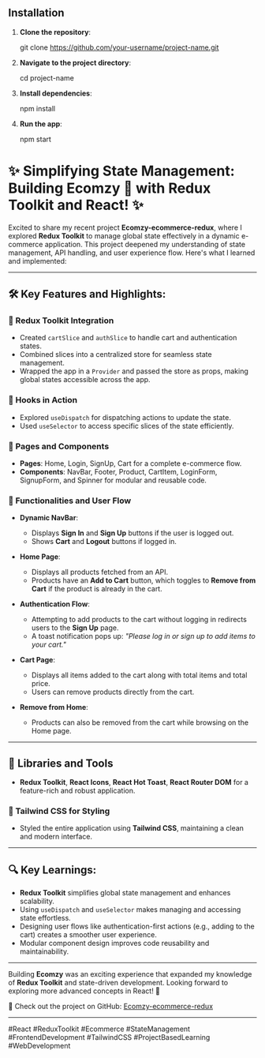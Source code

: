 ## Installation

1. **Clone the repository**:
   
   git clone https://github.com/your-username/project-name.git

2. **Navigate to the project directory**:
 
   cd project-name

3. **Install dependencies**:

    npm install

4. **Run the app**:

    npm start


# ✨ Simplifying State Management: Building Ecomzy 🛒 with Redux Toolkit and React! ✨

Excited to share my recent project **Ecomzy-ecommerce-redux**, where I explored **Redux Toolkit** to manage global state effectively in a dynamic e-commerce application. This project deepened my understanding of state management, API handling, and user experience flow. Here's what I learned and implemented:

---

## 🛠️ Key Features and Highlights:

### 🔹 Redux Toolkit Integration
  - Created `cartSlice` and `authSlice` to handle cart and authentication states.
  - Combined slices into a centralized store for seamless state management.
  - Wrapped the app in a `Provider` and passed the store as props, making global states accessible across the app.

### 🔹 Hooks in Action
  - Explored `useDispatch` for dispatching actions to update the state.
  - Used `useSelector` to access specific slices of the state efficiently.

### 🔹 Pages and Components
  - **Pages**: Home, Login, SignUp, Cart for a complete e-commerce flow.
  - **Components**: NavBar, Footer, Product, CartItem, LoginForm, SignupForm, and Spinner for modular and reusable code.

### 🔹 Functionalities and User Flow
  - **Dynamic NavBar**:
    - Displays **Sign In** and **Sign Up** buttons if the user is logged out.
    - Shows **Cart** and **Logout** buttons if logged in.
  
  - **Home Page**:
    - Displays all products fetched from an API.
    - Products have an **Add to Cart** button, which toggles to **Remove from Cart** if the product is already in the cart.

  - **Authentication Flow**:
    - Attempting to add products to the cart without logging in redirects users to the **Sign Up** page.
    - A toast notification pops up: *"Please log in or sign up to add items to your cart."*

  - **Cart Page**:
    - Displays all items added to the cart along with total items and total price.
    - Users can remove products directly from the cart.

  - **Remove from Home**:
    - Products can also be removed from the cart while browsing on the Home page.

---

## 🔹 Libraries and Tools
  - **Redux Toolkit**, **React Icons**, **React Hot Toast**, **React Router DOM** for a feature-rich and robust application.

### 🔹 Tailwind CSS for Styling
  - Styled the entire application using **Tailwind CSS**, maintaining a clean and modern interface.

---

## 🔍 Key Learnings:
  - **Redux Toolkit** simplifies global state management and enhances scalability.
  - Using `useDispatch` and `useSelector` makes managing and accessing state effortless.
  - Designing user flows like authentication-first actions (e.g., adding to the cart) creates a smoother user experience.
  - Modular component design improves code reusability and maintainability.

---

Building **Ecomzy** was an exciting experience that expanded my knowledge of **Redux Toolkit** and state-driven development. Looking forward to exploring more advanced concepts in React! 🚀

🔗 Check out the project on GitHub: [Ecomzy-ecommerce-redux](https://github.com/Tanish8923/Ecomzy-ecommerce-redux)

---

#React #ReduxToolkit #Ecommerce #StateManagement #FrontendDevelopment #TailwindCSS #ProjectBasedLearning #WebDevelopment
